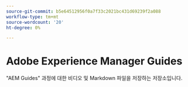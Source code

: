 ```yaml
---
source-git-commit: b5e64512956f0a7f33c2021bc431d69239f2a088
workflow-type: tm+mt
source-wordcount: '20'
ht-degree: 0%

---
```

# Adobe Experience Manager Guides

&quot;AEM Guides&quot; 과정에 대한 비디오 및 Markdown 파일을 저장하는 저장소입니다.
